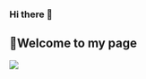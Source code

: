 ### Hi there 👋


## 🌱Welcome to my page

<img src="https://img.shields.io/badge/LinkedIn-0077B5?style=for-the-badge&logo=linkedin&logoColor=white" />


<!--
**ovgutunc/ovgutunc** is a ✨ _special_ ✨ repository because its `README.md` (this file) appears on your GitHub profile.

Here are some ideas to get you started:

- 🔭 I’m currently working on ...
- 🌱 I’m currently learning ...
- 👯 I’m looking to collaborate on ...
- 🤔 I’m looking for help with ...
- 💬 Ask me about ...
- 📫 How to reach me: ...
- 😄 Pronouns: ...
- ⚡ Fun fact: ...
-->
